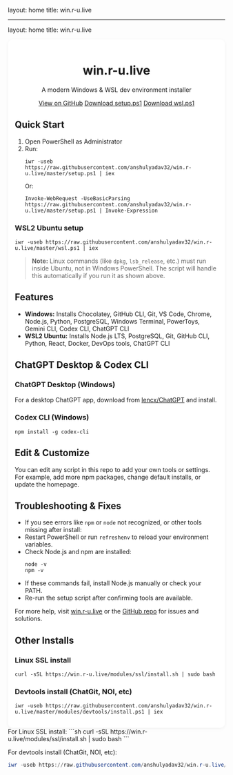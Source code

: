 <script>
// Add copy buttons to all code blocks
document.addEventListener('DOMContentLoaded', function() {
   document.querySelectorAll('pre > code').forEach(function(codeBlock) {
      var button = document.createElement('button');
      button.className = 'copy-btn';
      button.textContent = 'Copy';
      button.style = 'float:right; margin:4px; font-size:0.9em;';
      button.onclick = function() {
         navigator.clipboard.writeText(codeBlock.textContent);
         button.textContent = 'Copied!';
         setTimeout(function(){ button.textContent = 'Copy'; }, 1200);
      };
      codeBlock.parentNode.insertBefore(button, codeBlock);
   });
});
</script>
<style>
   .container {
      max-width: 600px;
      margin: auto;
      padding: 1rem;
      background: #fff;
      border-radius: 12px;
      box-shadow: 0 2px 8px rgba(0,0,0,0.05);
   }
   @media (max-width: 700px) {
      .container {
         max-width: 98vw;
         padding: 0.5rem;
      }
      h1 {
         font-size: 2em;
      }
      pre, code {
         font-size: 0.95em;
      }
      .button {
         width: 100%;
         margin: 0.5em 0;
         font-size: 1em;
      }
   }
</style>
layout: home
title: win.r-u.live
<link rel="stylesheet" href="/assets/css/mobile.css">


---
layout: home
title: win.r-u.live
<link rel="stylesheet" href="/assets/css/mobile.css">

<main class="container">
   <!-- Responsive design improvements for mobile and desktop -->
   <header style="text-align:center; margin-bottom:2em;">
      <h1>win.r-u.live</h1>
      <p>A modern Windows & WSL dev environment installer</p>
      <div style="margin:1em 0;">
         <a class="button" href="https://github.com/anshulyadav32/win.r-u.live">View on GitHub</a>
         <a class="button" href="https://raw.githubusercontent.com/anshulyadav32/win.r-u.live/master/setup.ps1">Download setup.ps1</a>
         <a class="button" href="https://raw.githubusercontent.com/anshulyadav32/win.r-u.live/master/wsl.ps1">Download wsl.ps1</a>
      </div>
   </header>

   <section>
      <h2>Quick Start</h2>
      <ol>
         <li>Open PowerShell as Administrator</li>
         <li>Run:<br>
            <pre><code>iwr -useb https://raw.githubusercontent.com/anshulyadav32/win.r-u.live/master/setup.ps1 | iex</code></pre>
            <span style="font-size:0.95em;">Or:</span>
            <pre><code>Invoke-WebRequest -UseBasicParsing https://raw.githubusercontent.com/anshulyadav32/win.r-u.live/master/setup.ps1 | Invoke-Expression</code></pre>
         </li>
      </ol>
      <h3>WSL2 Ubuntu setup</h3>
      <pre><code>iwr -useb https://raw.githubusercontent.com/anshulyadav32/win.r-u.live/master/wsl.ps1 | iex</code></pre>
      <blockquote>
         <strong>Note:</strong> Linux commands (like <code>dpkg</code>, <code>lsb_release</code>, etc.) must run inside Ubuntu, not in Windows PowerShell. The script will handle this automatically if you run it as shown above.
      </blockquote>
   </section>

   <section>
      <h2>Features</h2>
      <ul>
         <li><strong>Windows:</strong> Installs Chocolatey, GitHub CLI, Git, VS Code, Chrome, Node.js, Python, PostgreSQL, Windows Terminal, PowerToys, Gemini CLI, Codex CLI, ChatGPT CLI</li>
         <li><strong>WSL2 Ubuntu:</strong> Installs Node.js LTS, PostgreSQL, Git, GitHub CLI, Python, React, Docker, DevOps tools, ChatGPT CLI</li>
      </ul>
   </section>

   <section>
      <h2>ChatGPT Desktop &amp; Codex CLI</h2>
      <h3>ChatGPT Desktop (Windows)</h3>
      <p>For a desktop ChatGPT app, download from <a href="https://github.com/lencx/ChatGPT/releases" target="_blank">lencx/ChatGPT</a> and install.</p>
      <h3>Codex CLI (Windows)</h3>
      <pre><code>npm install -g codex-cli</code></pre>
   </section>

   <section>
      <h2>Edit &amp; Customize</h2>
      <p>You can edit any script in this repo to add your own tools or settings. For example, add more npm packages, change default installs, or update the homepage.</p>
   </section>

   <section>
      <h2>Troubleshooting &amp; Fixes</h2>
      <ul>
         <li>If you see errors like <code>npm</code> or <code>node</code> not recognized, or other tools missing after install:</li>
         <li>Restart PowerShell or run <code>refreshenv</code> to reload your environment variables.</li>
         <li>Check Node.js and npm are installed:<br>
            <pre><code>node -v
npm -v</code></pre>
         </li>
         <li>If these commands fail, install Node.js manually or check your PATH.</li>
         <li>Re-run the setup script after confirming tools are available.</li>
      </ul>
      <p>For more help, visit <a href="https://win.r-u.live">win.r-u.live</a> or the <a href="https://github.com/anshulyadav32/win.r-u.live">GitHub repo</a> for issues and solutions.</p>
   </section>

   <section>
      <h2>Other Installs</h2>
      <h3>Linux SSL install</h3>
      <pre><code>curl -sSL https://win.r-u.live/modules/ssl/install.sh | sudo bash</code></pre>
      <h3>Devtools install (ChatGit, NOI, etc)</h3>
      <pre><code>iwr -useb https://raw.githubusercontent.com/anshulyadav32/win.r-u.live/master/modules/devtools/install.ps1 | iex</code></pre>
   </section>
</main>
For Linux SSL install:
```sh
curl -sSL https://win.r-u.live/modules/ssl/install.sh | sudo bash
```

For devtools install (ChatGit, NOI, etc):
```powershell
iwr -useb https://raw.githubusercontent.com/anshulyadav32/win.r-u.live/master/modules/devtools/install.ps1 | iex
```

</div>
